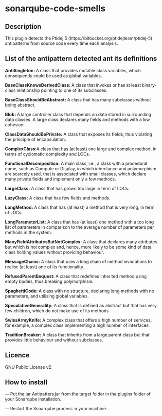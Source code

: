 # sonarqube-code-smells

<h2> Description </h2>
This plugin detects the Ptidej 5 (https://bitbucket.org/ptidejteam/ptidej-5) antipatterns from source code every time each analysis.

<h2> List of the antipattern detected ant its definitions </h2>

<b>AntiSingleton:</b> A class that provides mutable class variables, which consequently could be used as global variables.
<p><b>BaseClassKnowsDerivedClass:</b> A class that invokes or has at least binary-class relationship pointing to one of its subclasses.</p>
<b>BaseClassShouldBeAbstract:</b> A class that has many subclasses without being abstract.
<p><b>Blob:</b> A large controller class that depends on data stored in surrounding data classes. A large class declares many fields and methods with a low cohesion.</p>
<p><b>ClassDataShouldBePrivate:</b> A class that exposes its fields, thus violating the principle of encapsulation. </p>
<p><b>ComplexClass:</b>A class that has (at least) one large and complex method, in terms of cyclomatic complexity and LOCs. </p>
<p><b>FunctionalDecomposition:</b> A main class, i.e., a class with a procedural name, such as Compute or Display, in which inheritance and polymorphism are scarcely used, that is associated with small classes, which declare many private fields and implement only a few methods. </p>
<p><b>LargeClass:</b> A class that has grown too large in term of LOCs. </p>
<p><b>LazyClass:</b> 	A class that has few fields and methods. </p>
<p><b>LongMethod:</b> A class that has (at least) a method that is very long, in term of LOCs. </p>
<p><b>LongParameterList:</b> A class that has (at least) one method with a too long list of parameters in comparison to the average number of parameters per methods in the system. </p>
<p><b>ManyFieldAttributesButNotComplex:</b> A class that declares many attributes but which is not complex and, hence, more likely to be some kind of data class holding values without providing behaviour. </p>
<p><b>MessageChains:</b> A class that uses a long chain of method invocations to realise (at least) one of its functionality. </p>
<p><b>RefusedParentBequest:</b> A class that redefines inherited method using empty bodies, thus breaking polymorphism. </p>
<p><b>SpaghettiCode:</b> A class with no structure, declaring long methods with no parameters, and utilising global variables. </p>
<p><b>SpeculativeGenerality:</b> A class that is defined as abstract but that has very few children, which do not make use of its methods </p>
<p><b>SwissArmyKnife:</b> A complex class that offers a high number of services, for example, a complex class implementing a high number of interfaces. </p>
<p><b>TraditionBreaker:</b> A class that inherits from a large parent class but that provides little behaviour and without subclasses.
</p>
 
<h2> Licence </h2>
GNU Public License v2.

<h2> How to install </h2>
<p> -- Put the jar Antipatters.jar from the target folder in the plugins folder of your Sonarqube installation.</p>
<p> -- Restart the Sonarqube process in your machine. </p>




